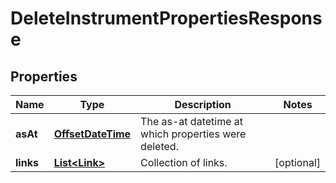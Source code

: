 

# DeleteInstrumentPropertiesResponse

## Properties

Name | Type | Description | Notes
------------ | ------------- | ------------- | -------------
**asAt** | [**OffsetDateTime**](OffsetDateTime.md) | The as-at datetime at which properties were deleted. | 
**links** | [**List&lt;Link&gt;**](Link.md) | Collection of links. |  [optional]




